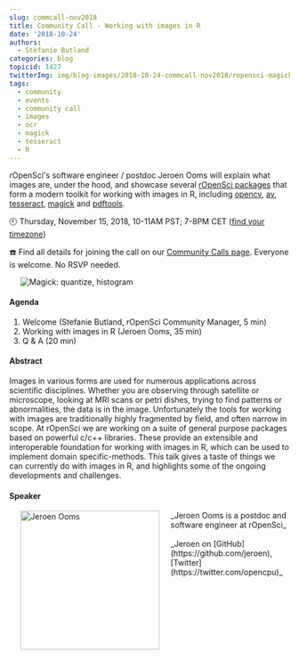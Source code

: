 ```yaml
---
slug: commcall-nov2018
title: Community Call - Working with images in R
date: '2018-10-24'
authors:
  - Stefanie Butland
categories: blog
topicid: 1427
twitterImg: img/blog-images/2018-10-24-commcall-nov2018/ropensci-magick.png
tags:
  - community
  - events
  - community call
  - images
  - ocr
  - magick
  - tesseract
  - R
---
```

rOpenSci's software engineer / postdoc Jeroen Ooms will explain what images are, under the hood, and showcase several [rOpenSci packages](https://ropensci.org/packages/) that form a modern toolkit for working with images in R, including [opencv](https://github.com/ropenscilabs/opencv), [av](https://github.com/ropensci/av), [tesseract](https://github.com/ropensci/tesseract), [magick](https://github.com/ropensci/magick) and [pdftools](https://github.com/ropensci/pdftools).

🕘 Thursday, November 15, 2018, 10-11AM PST; 7-8PM CET ([find your timezone](https://www.timeanddate.com/worldclock/fixedtime.html?msg=rOpenSci+Community+Call+-+Working+with+images+in+R&iso=20181115T10&p1=791&ah=1))

☎️ Find all details for joining the call on our [Community Calls page](http://communitycalls.ropensci.org/#next-call).
Everyone is welcome. No RSVP needed.


<img src="/img/blog-images/2018-10-24-commcall-nov2018/ropensci-magick.png" alt="Magick: quantize, histogram" style="margin: 0px 20px;">


#### Agenda

1. Welcome (Stefanie Butland, rOpenSci Community Manager, 5 min)
2. Working with images in R (Jeroen Ooms, 35 min)
4. Q & A (20 min)

#### Abstract
Images in various forms are used for numerous applications across scientific disciplines. Whether you are observing through satellite or microscope, looking at MRI scans or petri dishes, trying to find patterns or abnormalities, the data is in the image. Unfortunately the tools for working with images are traditionally highly fragmented by field, and often narrow in scope. At rOpenSci we are working on a suite of general purpose packages based on powerful c/c++ libraries. These provide an extensible and interoperable foundation for working with images in R, which can be used to implement domain specific-methods. This talk gives a taste of things we can currently do with images in R, and highlights some of the ongoing developments and challenges.

#### Speaker

<img src="/img/blog-images/2018-10-24-commcall-nov2018/jeroen-ooms.jpg" alt="Jeroen Ooms" style="margin: 0px 20px; width: 250px;" align="left">
_Jeroen Ooms is a postdoc and software engineer at rOpenSci_<br/><br/>
_Jeroen on [GitHub](https://github.com/jeroen), [Twitter](https://twitter.com/opencpu)_
